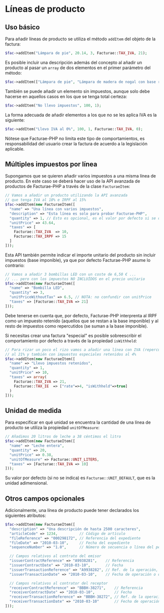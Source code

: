 # Líneas de producto

## Uso básico
Para añadir líneas de producto se utiliza el método `addItem` del objeto de la factura:
```php
$fac->addItem("Lámpara de pie", 20.14, 3, Facturae::TAX_IVA, 21);
```

Es posible incluir una descripción además del concepto al añadir un producto al pasar un `array` de dos elementos en el primer parámetro del método:
```php
$fac->addItem(["Lámpara de pie", "Lámpara de madera de nogal con base rectangular y luz halógena"], 20.14, 3, Facturae::TAX_IVA, 21);
```

También se puede añadir un elemento sin impuestos, aunque solo debe hacerse en aquellos casos en los que se tenga total certeza:
```php
$fac->addItem("No llevo impuestos", 100, 1);
```

La forma adecuada de añadir elementos a los que no se les aplica IVA es la siguiente:
```php
$fac->addItem("Llevo IVA al 0%", 100, 1, Facturae::TAX_IVA, 0);
```

Nótese que Facturae-PHP no limita este tipo de comportamientos, es responsabilidad del usuario crear la factura de acuerdo a la legislación aplicable.

## Múltiples impuestos por línea
Supongamos que se quieren añadir varios impuestos a una misma línea de producto. En este caso se deberá hacer uso de la API avanzada de productos de Facturae-PHP a través de la clase `FacturaeItem`:
```php
// Vamos a añadir un producto utilizando la API avanzada
// que tenga IVA al 10% e IRPF al 15%
$fac->addItem(new FacturaeItem([
  "name" => "Una línea con varios impuestos",
  "description" => "Esta línea es solo para probar Facturae-PHP",
  "quantity" => 1, // Esto es opcional, es el valor por defecto si se omite
  "unitPrice" => 43.64,
  "taxes" => [
    Facturae::TAX_IVA  => 10,
    Facturae::TAX_IRPF => 15
  ]
]));
```

Esta API también permite indicar el importe unitario del producto sin incluir impuestos (base imponible), ya que por defecto Facturae-PHP asume lo contrario:
```php
// Vamos a añadir 3 bombillas LED con un coste de 6,50 € ...
// ... pero con los impuestos NO INCLUÍDOS en el precio unitario
$fac->addItem(new FacturaeItem([
  "name" => "Bombilla LED",
  "quantity" => 3,
  "unitPriceWithoutTax" => 6.5, // NOTA: no confundir con unitPrice
  "taxes" => [Facturae::TAX_IVA => 21]
]));
```

Debe tenerse en cuenta que, por defecto, Facturae-PHP interprenta al IRPF como un impuesto retenido (aquellos que se restan a la base imponible) y al resto de impuestos como repercutidos (se suman a la base imponible).

Si necesitas crear una factura "especial" es posible sobreescribir el comportamiento por defecto a través de la propiedad `isWithheld`:
```php
// Para rizar un poco el rizo vamos a añadir una línea con IVA (repercutido)
// al 21% y también con impuestos especiales retenidos al 4%
$fac->addItem(new FacturaeItem([
  "name" => "Llevo impuestos retenidos",
  "quantity" => 1,
  "unitPrice" => 10,
  "taxes" => array(
    Facturae::TAX_IVA => 21,
    Facturae::TAX_IE  => ["rate"=>4, "isWithheld"=>true]
  )
]));
```

## Unidad de medida
Para especificar en qué unidad se encuentra la cantidad de una línea de producto se utiliza la propiedad `unitOfMeasure`:
```php
// Añadimos 20 litros de leche a 38 céntimos el litro
$fac->addItem(new FacturaeItem([
  "name" => "Leche entera",
  "quantity" => 20,
  "unitPrice" => 0.38,
  "unitOfMeasure" => Facturae::UNIT_LITERS,
  "taxes" => [Facturae::TAX_IVA => 10]
]));
```

Su valor por defecto (si no se indica) es `Facturae::UNIT_DEFAULT`, que es la unidad adimensional.

## Otros campos opcionales
Adicionalmente, una línea de producto puede tener declarados los siguientes atributos:
```php
$fac->addItem(new FacturaeItem([
  "description" => "Una descripción de hasta 2500 caracteres",
  "articleCode" => 1234,          // Código de artículo
  "fileReference" => "000298172", // Referencia del expediente
  "fileDate" => "2010-03-10",     // Fecha del expediente
  "sequenceNumber" => "1.0",      // Número de secuencia o línea del pedido

  // Campos relativos al contrato del emisor
  "issuerContractReference" => "A9938281",    // Referencia
  "issuerContractDate" => "2010-03-10",       // Fecha
  "issuerTransactionReference" => "A9938282", // Ref. de la operación, nº de pedido, contrato...
  "issuerTransactionDate" => "2010-03-10",    // Fecha de operación o de pedido

  // Campos relativos al contrator del receptor
  "receiverContractReference" => "BBBH-38271",    // Referencia
  "receiverContractDate" => "2010-03-10",         // Fecha
  "receiverTransactionReference" => "BBBH-38272", // Ref. de la operación, nº de pedido, contrato...
  "receiverTransactionDate" => "2010-03-10"       // Fecha de operación o de pedido
]));
```
